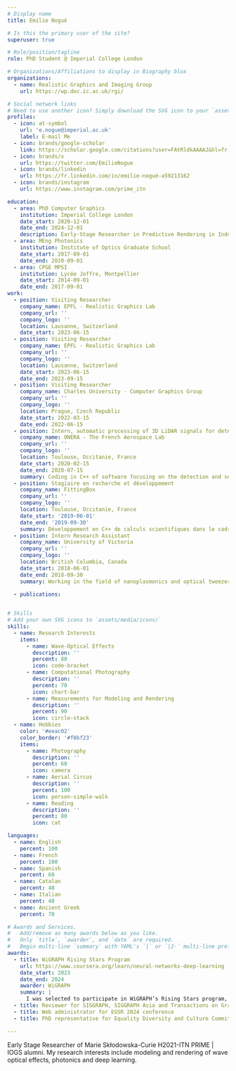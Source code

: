 ```yaml
---
# Display name
title: Emilie Nogué

# Is this the primary user of the site?
superuser: true

# Role/position/tagline
role: PhD Student @ Imperial College London

# Organizations/Affiliations to display in Biography blox
organizations:
  - name: Realistic Graphics and Imaging Group
    url: https://wp.doc.ic.ac.uk/rgi/

# Social network links
# Need to use another icon? Simply download the SVG icon to your `assets/media/icons/` folder.
profiles:
  - icon: at-symbol
    url: 'e.nogue@imperial.ac.uk'
    label: E-mail Me
  - icon: brands/google-scholar 
    link: https://scholar.google.com/citations?user=FAtRldkAAAAJ&hl=fr
  - icon: brands/x
    url: https://twitter.com/EmilieNogue
  - icon: brands/linkedin
    url: https://fr.linkedin.com/in/emilie-nogué-a59213162
  - icon: brands/instagram
    url: https://www.instagram.com/prime_itn

education:
  - area: PhD Computer Graphics
    institution: Imperial College London
    date_start: 2020-12-01
    date_end: 2024-12-01
    description: Early-Stage Researcher in Predictive Rendering in Industrial Manufacturing and Engineering European Innovative Training Network, an EU funded training network for PhD students in Computer Graphics. 
  - area: MEng Photonics
    institution: Institute of Optics Graduate School
    date_start: 2017-09-01
    date_end: 2020-09-01
  - area: CPGE MPSI
    institution: Lycée Joffre, Montpellier
    date_start: 2014-09-01
    date_end: 2017-09-01
work:
  - position: Visiting Researcher
    company_name: EPFL - Realistic Graphics Lab
    company_url: ''
    company_logo: ''
    location: Lausanne, Switzerland
    date_start: 2023-06-15
  - position: Visiting Researcher
    company_name: EPFL - Realistic Graphics Lab
    company_url: ''
    company_logo: ''
    location: Lausanne, Switzerland
    date_start: 2023-06-15
    date_end: 2023-09-15
  - position: Visiting Researcher
    company_name: Charles University - Computer Graphics Group
    company_url: ''
    company_logo: ''
    location: Prague, Czech Republic
    date_start: 2022-03-15
    date_end: 2022-06-15
  - position: Intern, automatic processing of 3D LiDAR signals for detection and segmentation
    company_name: ONERA - The French Aerospace Lab
    company_url: ''
    company_logo: ''
    location: Toulouse, Occitanie, France
    date_start: 2020-02-15
    date_end: 2020-07-15
    summary: Coding in C++ of software focusing on the detection and segmentation of dynamic elements in 3D lidar images.
  - position: Stagiaire en recherche et développement
    company_name: FittingBox
    company_url: ''
    company_logo: ''
    location: Toulouse, Occitanie, France
    date_start: '2019-06-01'
    date_end: '2019-09-30'
    summary: Développement en C++ de calculs scientifiques dans le cadre de la réalité augmentée.
  - position: Intern Research Assistant
    company_name: University of Victoria
    company_url: ''
    company_logo: ''
    location: British Columbia, Canada
    date_start: 2018-06-01
    date_end: 2018-09-30
    summary: Working in the field of nanoplasmonics and optical tweezers to study biomolecules and other sub-optical wavelength particles.

  - publications:
 

# Skills
# Add your own SVG icons to `assets/media/icons/`
skills:
  - name: Research Interests
    items:
      - name: Wave-Optical Effects
        description: ''
        percent: 80
        icon: code-bracket
      - name: Computational Photography
        description: ''
        percent: 70
        icon: chart-bar
      - name: Measurements for Modeling and Rendering
        description: ''
        percent: 90
        icon: circle-stack
  - name: Hobbies
    color: '#eeac02'
    color_border: '#f0bf23'
    items:
      - name: Photography
        description: ''
        percent: 60
        icon: camera
      - name: Aerial Circus
        description: ''
        percent: 100
        icon: person-simple-walk
      - name: Reading
        description: ''
        percent: 80
        icon: cat

languages:
  - name: English
    percent: 100
  - name: French
    percent: 100
  - name: Spanish
    percent: 60
  - name: Catalan
    percent: 40
  - name: Italian
    percent: 40
  - name: Ancient Greek
    percent: 70

# Awards and Services.
#   Add/remove as many awards below as you like.
#   Only `title`, `awarder`, and `date` are required.
#   Begin multi-line `summary` with YAML's `|` or `|2-` multi-line prefix and indent 2 spaces below.
awards:
  - title: WiGRAPH Rising Stars Program
    url: https://www.coursera.org/learn/neural-networks-deep-learning
    date_start: 2023
    date_end: 2024
    awarder: WiGRAPH
    summary: |
      I was selected to participate in WiGRAPH’s Rising Stars program, a two-year program of mentorship and workshops co-located with SIGGRAPH 2023 and 2024 to explore potential career trajectories as they enter the job market.
  - title: Reviewer for SIGGRAPH, SIGGRAPH Asia and Transactions on Graphics (TOG)
  - title: Web administrator for EGSR 2024 conference
  - title: PhD representative for Equality Diversity and Culture Committee at Imperial College London 

---
```


Early Stage Researcher of Marie Skłodowska-Curie H2021-ITN PRIME | IOGS alumni.
My research interests include modeling and rendering of wave optical effects, photonics and deep learning.

